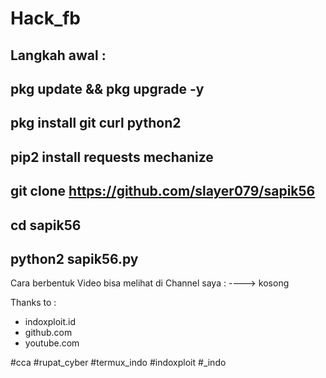 # Hack_fb

Langkah awal : 
----------------------------------------------------------------
  pkg update && pkg upgrade -y
----------------------------------------------------------------
  pkg install git curl python2
----------------------------------------------------------------
  pip2 install requests mechanize
----------------------------------------------------------------
  git clone https://github.com/slayer079/sapik56
----------------------------------------------------------------
  cd sapik56
----------------------------------------------------------------
  python2 sapik56.py
----------------------------------------------------------------

Cara berbentuk Video bisa melihat di Channel saya :
----> kosong


Thanks to :
- indoxploit.id
- github.com
- youtube.com

#cca
#rupat_cyber
#termux_indo
#indoxploit
#_indo
